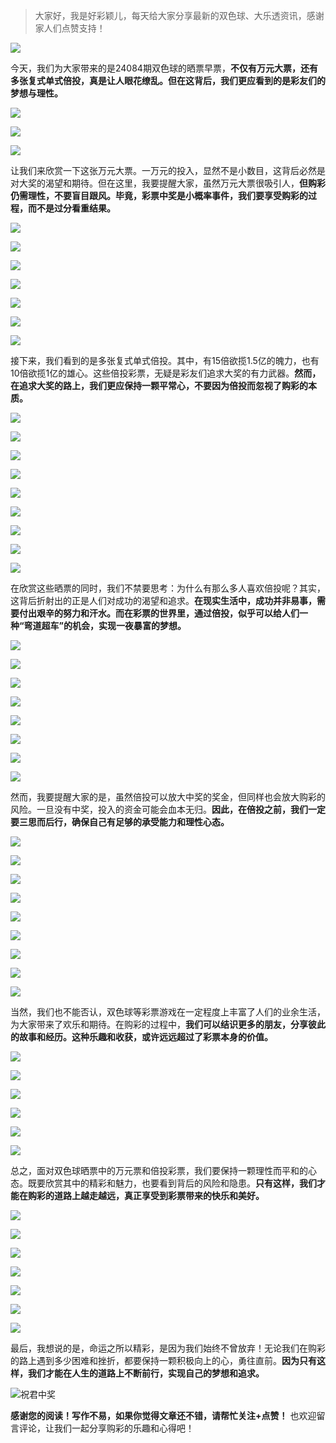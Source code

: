 
> 大家好，我是好彩颖儿，每天给大家分享最新的双色球、大乐透资讯，感谢家人们点赞支持！

![](https://cdn.jsdelivr.net/gh/wangwenjie1314/PicCDN/2024-7-11/1720660897499-image.png)


今天，我们为大家带来的是24084期双色球的晒票早票，**不仅有万元大票，还有多张复式单式倍投，真是让人眼花缭乱。但在这背后，我们更应看到的是彩友们的梦想与理性。**


![](https://cdn.jsdelivr.net/gh/wangwenjie1314/PicCDN/2024-7-23/1721704556602-image.png)


![](https://cdn.jsdelivr.net/gh/wangwenjie1314/PicCDN/2024-7-23/1721704568710-image.png)


![](https://cdn.jsdelivr.net/gh/wangwenjie1314/PicCDN/2024-7-23/1721704577028-image.png)


让我们来欣赏一下这张万元大票。一万元的投入，显然不是小数目，这背后必然是对大奖的渴望和期待。但在这里，我要提醒大家，虽然万元大票很吸引人，**但购彩仍需理性，不要盲目跟风。毕竟，彩票中奖是小概率事件，我们要享受购彩的过程，而不是过分看重结果。**


![](https://cdn.jsdelivr.net/gh/wangwenjie1314/PicCDN/2024-7-23/1721704595294-image.png)

![](https://cdn.jsdelivr.net/gh/wangwenjie1314/PicCDN/2024-7-23/1721704585546-image.png)

![](https://cdn.jsdelivr.net/gh/wangwenjie1314/PicCDN/2024-7-23/1721704605892-image.png)


![](https://cdn.jsdelivr.net/gh/wangwenjie1314/PicCDN/2024-7-23/1721704615753-image.png)

![](https://cdn.jsdelivr.net/gh/wangwenjie1314/PicCDN/2024-7-23/1721704625322-image.png)


![](https://cdn.jsdelivr.net/gh/wangwenjie1314/PicCDN/2024-7-23/1721704642018-image.png)


![](https://cdn.jsdelivr.net/gh/wangwenjie1314/PicCDN/2024-7-23/1721704654967-image.png)


接下来，我们看到的是多张复式单式倍投。其中，有15倍欲揽1.5亿的魄力，也有10倍欲揽1亿的雄心。这些倍投彩票，无疑是彩友们追求大奖的有力武器。**然而，在追求大奖的路上，我们更应保持一颗平常心，不要因为倍投而忽视了购彩的本质。**


![](https://cdn.jsdelivr.net/gh/wangwenjie1314/PicCDN/2024-7-23/1721704668530-image.png)


![](https://cdn.jsdelivr.net/gh/wangwenjie1314/PicCDN/2024-7-23/1721704676059-image.png)

![](https://cdn.jsdelivr.net/gh/wangwenjie1314/PicCDN/2024-7-23/1721704687540-image.png)


![](https://cdn.jsdelivr.net/gh/wangwenjie1314/PicCDN/2024-7-23/1721704696740-image.png)


![](https://cdn.jsdelivr.net/gh/wangwenjie1314/PicCDN/2024-7-23/1721704706700-image.png)


![](https://cdn.jsdelivr.net/gh/wangwenjie1314/PicCDN/2024-7-23/1721704715935-image.png)


![](https://cdn.jsdelivr.net/gh/wangwenjie1314/PicCDN/2024-7-23/1721704725502-image.png)


![](https://cdn.jsdelivr.net/gh/wangwenjie1314/PicCDN/2024-7-23/1721704743309-image.png)

![](https://cdn.jsdelivr.net/gh/wangwenjie1314/PicCDN/2024-7-23/1721704736957-image.png)


在欣赏这些晒票的同时，我们不禁要思考：为什么有那么多人喜欢倍投呢？其实，这背后折射出的正是人们对成功的渴望和追求。**在现实生活中，成功并非易事，需要付出艰辛的努力和汗水。而在彩票的世界里，通过倍投，似乎可以给人们一种“弯道超车”的机会，实现一夜暴富的梦想。**


![](https://cdn.jsdelivr.net/gh/wangwenjie1314/PicCDN/2024-7-23/1721704800387-image.png)

![](https://cdn.jsdelivr.net/gh/wangwenjie1314/PicCDN/2024-7-23/1721704792969-image.png)

![](https://cdn.jsdelivr.net/gh/wangwenjie1314/PicCDN/2024-7-23/1721704784584-image.png)

![](https://cdn.jsdelivr.net/gh/wangwenjie1314/PicCDN/2024-7-23/1721704771033-image.png)

![](https://cdn.jsdelivr.net/gh/wangwenjie1314/PicCDN/2024-7-23/1721704759065-image.png)

![](https://cdn.jsdelivr.net/gh/wangwenjie1314/PicCDN/2024-7-23/1721704827812-image.png)

![](https://cdn.jsdelivr.net/gh/wangwenjie1314/PicCDN/2024-7-23/1721704836472-image.png)

![](https://cdn.jsdelivr.net/gh/wangwenjie1314/PicCDN/2024-7-23/1721704843977-image.png)


然而，我要提醒大家的是，虽然倍投可以放大中奖的奖金，但同样也会放大购彩的风险。一旦没有中奖，投入的资金可能会血本无归。**因此，在倍投之前，我们一定要三思而后行，确保自己有足够的承受能力和理性心态。**


![](https://cdn.jsdelivr.net/gh/wangwenjie1314/PicCDN/2024-7-23/1721704939638-image.png)

![](https://cdn.jsdelivr.net/gh/wangwenjie1314/PicCDN/2024-7-23/1721704920913-image.png)

![](https://cdn.jsdelivr.net/gh/wangwenjie1314/PicCDN/2024-7-23/1721704903140-image.png)

![](https://cdn.jsdelivr.net/gh/wangwenjie1314/PicCDN/2024-7-23/1721704894207-image.png)

![](https://cdn.jsdelivr.net/gh/wangwenjie1314/PicCDN/2024-7-23/1721704887985-image.png)

![](https://cdn.jsdelivr.net/gh/wangwenjie1314/PicCDN/2024-7-23/1721704879993-image.png)

![](https://cdn.jsdelivr.net/gh/wangwenjie1314/PicCDN/2024-7-23/1721704871730-image.png)

![](https://cdn.jsdelivr.net/gh/wangwenjie1314/PicCDN/2024-7-23/1721704865161-image.png)

![](https://cdn.jsdelivr.net/gh/wangwenjie1314/PicCDN/2024-7-23/1721704853905-image.png)


当然，我们也不能否认，双色球等彩票游戏在一定程度上丰富了人们的业余生活，为大家带来了欢乐和期待。在购彩的过程中，**我们可以结识更多的朋友，分享彼此的故事和经历。这种乐趣和收获，或许远远超过了彩票本身的价值。**


![](https://cdn.jsdelivr.net/gh/wangwenjie1314/PicCDN/2024-7-23/1721705002732-image.png)

![](https://cdn.jsdelivr.net/gh/wangwenjie1314/PicCDN/2024-7-23/1721704990387-image.png)

![](https://cdn.jsdelivr.net/gh/wangwenjie1314/PicCDN/2024-7-23/1721704975129-image.png)

![](https://cdn.jsdelivr.net/gh/wangwenjie1314/PicCDN/2024-7-23/1721704969033-image.png)

![](https://cdn.jsdelivr.net/gh/wangwenjie1314/PicCDN/2024-7-23/1721704959669-image.png)

![](https://cdn.jsdelivr.net/gh/wangwenjie1314/PicCDN/2024-7-23/1721704949870-image.png)


总之，面对双色球晒票中的万元票和倍投彩票，我们要保持一颗理性而平和的心态。既要欣赏其中的精彩和魅力，也要看到背后的风险和隐患。**只有这样，我们才能在购彩的道路上越走越远，真正享受到彩票带来的快乐和美好。**


![](https://cdn.jsdelivr.net/gh/wangwenjie1314/PicCDN/2024-7-23/1721705062124-image.png)

![](https://cdn.jsdelivr.net/gh/wangwenjie1314/PicCDN/2024-7-23/1721705055636-image.png)

![](https://cdn.jsdelivr.net/gh/wangwenjie1314/PicCDN/2024-7-23/1721705047192-image.png)

![](https://cdn.jsdelivr.net/gh/wangwenjie1314/PicCDN/2024-7-23/1721705037892-image.png)

![](https://cdn.jsdelivr.net/gh/wangwenjie1314/PicCDN/2024-7-23/1721705020216-image.png)

![](https://cdn.jsdelivr.net/gh/wangwenjie1314/PicCDN/2024-7-23/1721705011896-image.png)


![](https://cdn.jsdelivr.net/gh/wangwenjie1314/PicCDN/2024-7-23/1721705076053-image.png)


最后，我想说的是，命运之所以精彩，是因为我们始终不曾放弃！无论我们在购彩的路上遇到多少困难和挫折，都要保持一颗积极向上的心，勇往直前。**因为只有这样，我们才能在人生的道路上不断前行，实现自己的梦想和追求。**

![祝君中奖](https://cdn.jsdelivr.net/gh/wangwenjie1314/PicCDN/2024-6-21/1718940044186-image.png)


**感谢您的阅读！写作不易，如果你觉得文章还不错，请帮忙关注+点赞！** 也欢迎留言评论，让我们一起分享购彩的乐趣和心得吧！